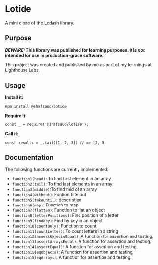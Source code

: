 # Lotide

A mini clone of the [Lodash](https://lodash.com) library.

## Purpose

**_BEWARE:_ This library was published for learning purposes. It is _not_ intended for use in production-grade software.**

This project was created and published by me as part of my learnings at Lighthouse Labs. 

## Usage

**Install it:**

`npm install @shafsaud/lotide`

**Require it:**

`const _ = require('@shafsaud/lotide');`

**Call it:**

`const results = _.tail([1, 2, 3]) // => [2, 3]`

## Documentation

The following functions are currently implemented:

* `function1(head)`: To find first element in an array
* `function2(tail)`: To find last elements in an array
* `function3(middle)`:To find mid of an array
* `function4(without)`: Funtion filterout
* `function5(takeUntil)`: description
* `function6(map)`: Function to map
* `function7(flatten)`: Function to flat an object
* `function8(letterPositions)`: Find position of a letter
* `function9(findKey)`: Find by key in an object
* `function10(countOnly)`: Function to count
* `function11(countLetter)`: To count letters in a string
* `function12(assertObjectsEqual)`: A function for assertion and testing.
* `function13(assertArraysEqual)`: A function for assertion and testing.
* `function14(assertEqual)`: A function for assertion and testing.
* `function15(eqObjects)`: A function for assertion and testing.
* `function15(eqArrays)`: A function for assertion and testing.